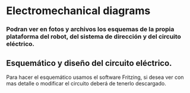 # Electromechanical diagrams
### Podran ver en fotos y archivos los esquemas de la propia plataforma del robot, del sistema de dirección y del circuito eléctrico.

## Esquemático y diseño del circuito eléctrico.
Para hacer el esquemático usamos el software Fritzing, si desea ver con mas detalle o modificar el circuito deberá de tenerlo descargado.


